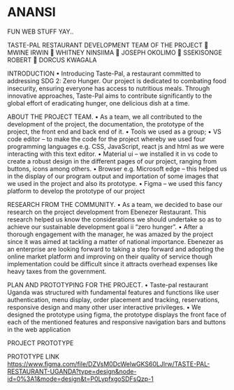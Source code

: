 # ANANSI
FUN WEB STUFF YAY..

TASTE-PAL RESTAURANT
DEVELOPMENT TEAM OF THE PROJECT
	MWINE IRWIN
	WHITNEY NINSIIMA
	JOSEPH OKOLIMO
	SSEKISONGE ROBERT
	DORCUS KWAGALA

INTRODUCTION
•	Introducing Taste-Pal, a restaurant committed to addressing SDG 2: Zero Hunger. Our project is dedicated to combating food insecurity, ensuring everyone has access to nutritious meals. Through innovative approaches, Taste-Pal aims to contribute significantly to the global effort of eradicating hunger, one delicious dish at a time.

ABOUT THE PROJECT TEAM.
•	As a team, we all contributed to the development of the project, the documentation, the prototype of the project, the front end and back end of it.
•	Tools we used as a group;
•	VS code editor – to make the code for the project whereby we used four programming languages e.g. CSS, JavaScript, react js and html as we were interacting with this text editor. 
•	Material ui – we installed it in vs code to create a robust design in the different pages of our project, ranging from buttons, icons among others.
•	Browser e.g. Microsoft edge – this helped us in the display of our program output and importation of some images that we used in the project and also its prototype.
•	Figma – we used this fancy platform to develop the prototype of our project

RESEARCH FROM THE COMMUNITY.
•	As a team, we decided to base our research on the project development from Ebenezer Restaurant. This research helped us know the considerations we should undertake so as to achieve our sustainable development goal ii “zero hunger”.
•	After a thorough engagement with the manager, he was amazed by the project since it was aimed at tackling a matter of national importance. Ebenezer as an enterprise are looking forward to taking a step forward and adopting the online market platform and improving on their quality of service though implementation could be difficult since it attracts overhead expenses like heavy taxes from the government.

PLAN AND PROTOTYPING FOR THE PROJECT.
•	Taste-pal restaurant Uganda was structured with fundamental features and functions like user authentication, menu display, order placement and tracking, reservations, responsive design and many other user interactive privileges.
•	We designed the prototype using figma, the prototype displays the front face of each of the mentioned features and responsive navigation bars and buttons in the web application


PROJECT PROTOTYPE

PROTOTYPE LINK
https://www.figma.com/file/DZVsM0DcWelwGKS60LJlrw/TASTE-PAL-RESTAURANT-UGANDA?type=design&node-id=0%3A1&mode=design&t=P0LypfxgoSDFsQzp-1

